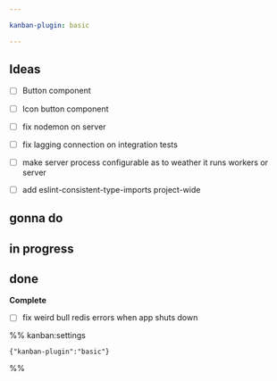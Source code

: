 ```yaml
---

kanban-plugin: basic

---
```


## Ideas

- [ ] Button component
- [ ] Icon button component
- [ ] fix nodemon on server
- [ ] fix lagging connection on integration tests
- [ ] make server process configurable as to weather it runs workers or server
- [ ] add eslint-consistent-type-imports project-wide


## gonna do



## in progress



## done

**Complete**
- [ ] fix weird bull redis errors when app shuts down




%% kanban:settings
```
{"kanban-plugin":"basic"}
```
%%